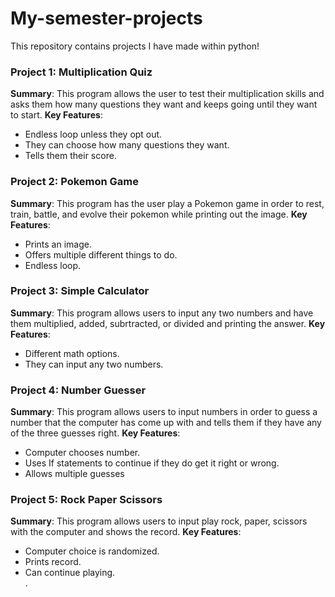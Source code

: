 # My-semester-projects
This repository contains projects I have made within python!
### Project 1: Multiplication Quiz 
**Summary**: This program allows the user to test their multiplication skills and asks them how many questions they want and keeps going until they want to start. 
**Key Features**: 
- Endless loop unless they opt out.
- They can choose how many questions they want. 
- Tells them their score.
### Project 2: Pokemon Game 
**Summary**: This program has the user play a Pokemon game in order to rest, train, battle, and evolve their pokemon while printing out the image. 
**Key Features**: 
- Prints an image.
- Offers multiple different things to do. 
- Endless loop.
### Project 3: Simple Calculator 
**Summary**: This program allows users to input any two numbers and have them multiplied, added, subrtracted, or divided and printing the answer. 
**Key Features**: 
- Different math options.
- They can input any two numbers. 
### Project 4: Number Guesser 
**Summary**: This program allows users to input numbers in order to guess a number that the computer has come up with and tells them if they have any of the three guesses right. 
**Key Features**: 
- Computer chooses number.
- Uses If statements to continue if they do get it right or wrong. 
- Allows multiple guesses
### Project 5: Rock Paper Scissors 
**Summary**: This program allows users to input play rock, paper, scissors with the computer and shows the record.
**Key Features**: 
- Computer choice is randomized.
- Prints record. 
- Can continue playing.  
.  

  

